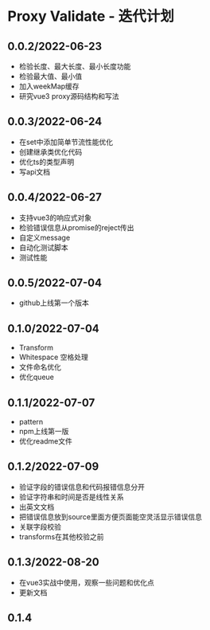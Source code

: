 # Proxy Validate - 迭代计划
## 0.0.2/2022-06-23
- 检验长度、最大长度、最小长度功能
- 检验最大值、最小值
- 加入weekMap缓存
- 研究vue3 proxy源码结构和写法

## 0.0.3/2022-06-24
- 在set中添加简单节流性能优化
- 创建继承类优化代码
- 优化ts的类型声明
- 写api文档

## 0.0.4/2022-06-27
- 支持vue3的响应式对象
- 检验错误信息从promise的reject传出
- 自定义message
- 自动化测试脚本
- 测试性能

## 0.0.5/2022-07-04
- github上线第一个版本


## 0.1.0/2022-07-04
- Transform
- Whitespace 空格处理
- 文件命名优化
- 优化queue

## 0.1.1/2022-07-07
- pattern
- npm上线第一版
- 优化readme文件

## 0.1.2/2022-07-09
- 验证字段的错误信息和代码报错信息分开
- 验证字符串和时间是否是线性关系
- 出英文文档
- 把错误信息放到source里面方便页面能空灵活显示错误信息
- 关联字段校验
- transforms在其他校验之前

## 0.1.3/2022-08-20
- 在vue3实战中使用，观察一些问题和优化点
- 更新文档

## 0.1.4
